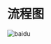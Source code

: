 # 流程图
![baidu](https://shcm09.baidupcs.com/file/9f8fd72c85ba9412b603a7e3a0b6bbb1?bkt=p3-14009f8fd72c85ba9412b603a7e3a0b6bbb16c5b4dd300000000dff5&fid=1798718771-250528-1063873909439824&time=1469463230&sign=FDTAXGERLBH-DCb740ccc5511e5e8fedcff06b081203-qYnWFlhw%2BeXXE3kTSwsQQWpAxyI%3D&to=sh09vb&fm=Yan,B,M,mn&sta_dx=0&sta_cs=0&sta_ft=png&sta_ct=0&fm2=Yangquan,B,M,mn&newver=1&newfm=1&secfm=1&flow_ver=3&pkey=14009f8fd72c85ba9412b603a7e3a0b6bbb16c5b4dd300000000dff5&sl=70123598&expires=8h&rt=pr&r=363499862&mlogid=4801137358801095023&vuk=1798718771&vbdid=411601698&fin=加密过程.png&slt=pm&uta=0&rtype=1&iv=0&isw=0&dp-logid=4801137358801095023&dp-callid=0.1.1&hps=1，https://pan.baidu.com/disk/home?errno=0&errmsg=Auth%20Login%20Sucess&stoken=27799a613545e40f73cec6e4c48a0d380568a9bf4027c0a46923d43f93969a287a3afb3a8d8c156657f1db6a017ce0eef8038774000b807607588604af82ee226ee7c9946756&bduss=934379dc229e826bdb0bae94722fcd295d185f362e3665639b678cd43a5db42fb5ade95e9646b238a3db7cd12650e1e1649a67f58198987c6b074c5d8e6f3dd)

